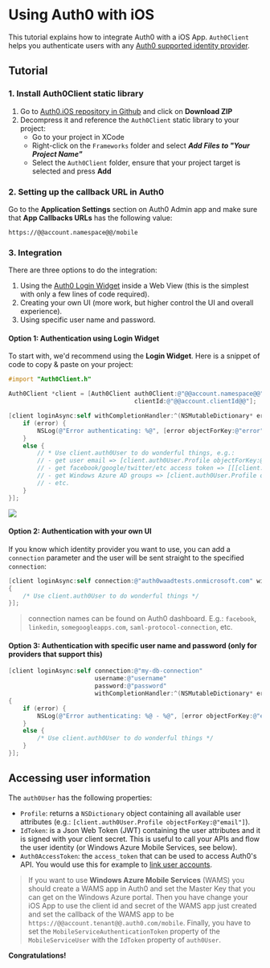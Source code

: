 # Using Auth0 with iOS

This tutorial explains how to integrate Auth0 with a iOS App. `Auth0Client` helps you authenticate users with any [Auth0 supported identity provider](identityproviders).

## Tutorial

### 1. Install Auth0Client static library

1. Go to [Auth0.iOS repository in Github](https://github.com/auth0/Auth0.iOS) and click on __Download ZIP__
2. Decompress it and reference the `Auth0Client` static library to your project:
	* Go to your project in XCode
	* Right-click on the `Frameworks` folder and select ___Add Files to "Your Project Name"___
	* Select the `Auth0Client` folder, ensure that your project target is selected and press __Add__

### 2. Setting up the callback URL in Auth0

<div class="setup-callback">
<p>Go to the <b>Application Settings</b> section on Auth0 Admin app and make sure that <b>App Callbacks URLs</b> has the following value:</p>

<pre><code>https://@@account.namespace@@/mobile</pre></code>
</div>

### 3. Integration
There are three options to do the integration: 

1. Using the [Auth0 Login Widget](login-widget2) inside a Web View (this is the simplest with only a few lines of code required).
2. Creating your own UI (more work, but higher control the UI and overall experience).
3. Using specific user name and password.

#### Option 1: Authentication using Login Widget

To start with, we'd recommend using the __Login Widget__. Here is a snippet of code to copy & paste on your project:

```objective-c
#import "Auth0Client.h"

Auth0Client *client = [Auth0Client auth0Client:@"@@account.namespace@@" 
								   clientId:@"@@account.clientId@@"];

[client loginAsync:self withCompletionHandler:^(NSMutableDictionary* error) {
    if (error) {
        NSLog(@"Error authenticating: %@", [error objectForKey:@"error"]);
    }
    else {      
        // * Use client.auth0User to do wonderful things, e.g.:
		// - get user email => [client.auth0User.Profile objectForKey:@"email"]
		// - get facebook/google/twitter/etc access token => [[[client.auth0User.Profile objectForKey:@"identities"] objectAtIndex:0] objectForKey:@"access_token"]
		// - get Windows Azure AD groups => [client.auth0User.Profile objectForKey:@"groups"]
		// - etc.
    }
}];
```

![](img/iOS-step1.png)

#### Option 2: Authentication with your own UI

If you know which identity provider you want to use, you can add a `connection` parameter and the user will be sent straight to the specified `connection`:

```objective-c
[client loginAsync:self connection:@"auth0waadtests.onmicrosoft.com" withCompletionHandler:^(NSMutableDictionary* error) 
{ 
	/* Use client.auth0User to do wonderful things */ 
}];
```

> connection names can be found on Auth0 dashboard. E.g.: `facebook`, `linkedin`, `somegoogleapps.com`, `saml-protocol-connection`, etc.

#### Option 3: Authentication with specific user name and password (only for providers that support this)

```objective-c
[client loginAsync:self connection:@"my-db-connection" 
						username:@"username"
						password:@"password"
						withCompletionHandler:^(NSMutableDictionary* error) 
{
	if (error) {
		NSLog(@"Error authenticating: %@ - %@", [error objectForKey:@"error"], [error objectForKey:@"error_description"]);
	}
	else {
		/* Use client.auth0User to do wonderful things */ 
	}
}];
```

## Accessing user information

The `auth0User` has the following properties:

* `Profile`: returns a `NSDictionary` object containing all available user attributes (e.g.: `[client.auth0User.Profile objectForKey:@"email"]`).
* `IdToken`: is a Json Web Token (JWT) containing the user attributes and it is signed with your client secret. This is useful to call your APIs and flow the user identity (or Windows Azure Mobile Services, see below).
* `Auth0AccessToken`: the `access_token` that can be used to access Auth0's API. You would use this for example to [link user accounts](link-accounts).

> If you want to use __Windows Azure Mobile Services__ (WAMS) you should create a WAMS app in Auth0 and set the Master Key that you can get on the Windows Azure portal. Then you have change your iOS App to use the client id and secret of the WAMS app just created and set the callback of the WAMS app to be `https://@@account.tenant@@.auth0.com/mobile`. Finally, you have to set the `MobileServiceAuthenticationToken` property of the `MobileServiceUser` with the `IdToken` property of `auth0User`.

**Congratulations!**
